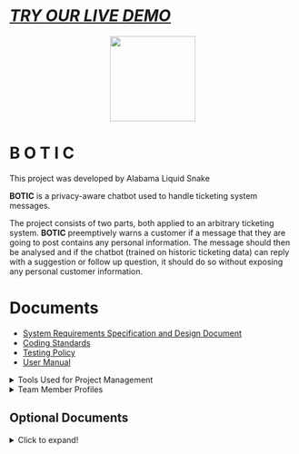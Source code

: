 # [*TRY OUR LIVE DEMO*](http://www.botic.live)
<div align="center"><img src="https://cos301-2019-se.github.io/Botic/images/Logo2.png" width="150"></div>

# B O T I C

This project was developed by Alabama Liquid Snake

**BOTIC** is a privacy-aware chatbot used to handle ticketing system messages.

The project consists of two parts, both applied to an arbitrary ticketing system. **BOTIC** preemptively warns a customer if a message that they are going to post contains any personal information. The message should then be analysed and if the chatbot (trained on historic ticketing data) can reply with a suggestion or follow up question, it should do so without exposing any personal customer information.

# Documents
* [System Requirements Specification and Design Document](https://cos301-2019-se.github.io/Botic/compiled/Botic_SRS_v4.pdf)
* [Coding Standards](https://cos301-2019-se.github.io/Botic/compiled/Coding_Standards_v2.pdf)
* [Testing Policy](https://cos301-2019-se.github.io/Botic/compiled/Testing_Policy_v3.pdf)
* [User Manual](https://cos301-2019-se.github.io/Botic/compiled/User_Manual_v2.pdf)

<details>
  <summary>Tools Used for Project Management</summary>
 
- [Slack](https://app.slack.com/client/THSC38P18/CJ5UPL73Q)
- [Zenhub](https://app.zenhub.com/workspaces/botic-5cc1a7ea036c7737a1fc9673/board)
- [GitHub](https://github.com/cos301-2019-se/Botic)
</details>
<details>
  <summary>Team Member Profiles</summary>
	
	
- [Kyle Gaunt](https://github.com/KyleGaunt)
- [Lesego Mabe](https://github.com/LesegoGomolemo)
- [Justin Grenfell](https://github.com/JustinG123)
- [Alicia Mulder](https://github.com/AliciaMulderUP)
- [Peter Msimanga](https://github.com/PeterMsimanga)
</details>

## Optional Documents
<details>
  <summary>Click to expand!</summary>
  
  * [Slideshow](https://github.com/cos301-2019-se/Botic/blob/master/docs/slides/Final%20Slide%20Show%20(Demo%204).pptx)
  * [Marketing Video](https://youtu.be/67kGshUfJ6Y)
  * [Deployment](https://botic-frontend.herokuapp.com)
  * [Tutorial Video](https://drive.google.com/open?id=1Qoo1I6Dx4yLKPn86wc_fTIdDwNC4kdMQ)
</details>
